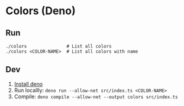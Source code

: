 # Colors (Deno)

## Run 
```shell
./colors               # List all colors
./colors <COLOR-NAME>  # List all colors with name
```

## Dev
1. [Install deno](https://deno.land/manual@v1.11.5/getting_started/installation)
2. Run locallly: `deno run --allow-net src/index.ts <COLOR-NAME>`
3. Compile: `deno compile --allow-net --output colors src/index.ts`
